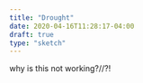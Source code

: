 ```yaml
---
title: "Drought"
date: 2020-04-16T11:28:17-04:00
draft: true
type: "sketch"
---
```

why is this not working?//?!
